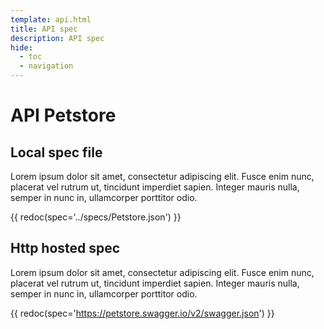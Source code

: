 ```yaml
---
template: api.html
title: API spec
description: API spec
hide:
  - toc
  - navigation
---
```


# API Petstore

## Local spec file

Lorem ipsum dolor sit amet, consectetur adipiscing elit.
Fusce enim nunc, placerat vel rutrum ut, tincidunt imperdiet sapien.
Integer mauris nulla, semper in nunc in, ullamcorper porttitor odio.

{{ redoc(spec='../specs/Petstore.json') }}

## Http hosted spec

Lorem ipsum dolor sit amet, consectetur adipiscing elit.
Fusce enim nunc, placerat vel rutrum ut, tincidunt imperdiet sapien.
Integer mauris nulla, semper in nunc in, ullamcorper porttitor odio.

{{ redoc(spec='https://petstore.swagger.io/v2/swagger.json') }}

